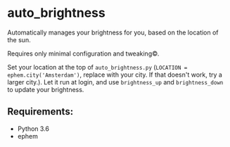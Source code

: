 # auto_brightness

Automatically manages your brightness for you, based on the location of the sun.

Requires only minimal configuration and tweaking©.

Set your location at the top of `auto_brightness.py` (`LOCATION = ephem.city('Amsterdam')`, replace with your city. If that doesn't work, try a larger city.). Let it run at login, and use `brightness_up` and `brightness_down` to update your brightness.

## Requirements:

- Python 3.6
- ephem
